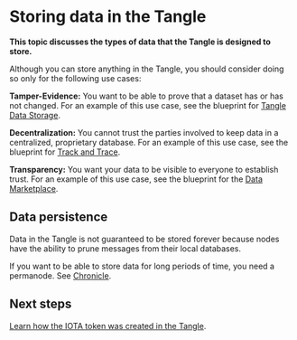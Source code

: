 # Storing data in the Tangle

**This topic discusses the types of data that the Tangle is designed to store.**

Although you can store anything in the Tangle, you should consider doing so only for the following use cases:

**Tamper-Evidence:** You want to be able to prove that a dataset has or has not changed. For an example of this use case, see the blueprint for [Tangle Data Storage](root://blueprints/0.1/tangle-data-storage/overview.md).

**Decentralization:** You cannot trust the parties involved to keep data in a centralized, proprietary database. For an example of this use case, see the blueprint for [Track and Trace](root://blueprints/0.1/track-and-trace/overview.md).

**Transparency:** You want your data to be visible to everyone to establish trust. For an example of this use case, see the blueprint for the [Data Marketplace](root://blueprints/0.1/tangle-data-storage/overview.md).

## Data persistence

Data in the Tangle is not guaranteed to be stored forever because nodes have the ability to prune messages from their local databases.

If you want to be able to store data for long periods of time, you need a permanode. See [Chronicle](root://chronicle/1.1/overview.md).

## Next steps

[Learn how the IOTA token was created in the Tangle](../the-tangle/genesis.md).